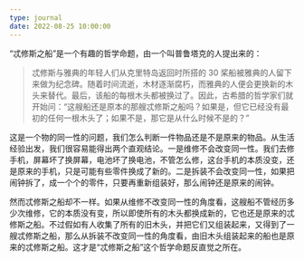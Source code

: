 ```yaml
---
type: journal
date: 2022-08-25 10:00:00
---
```


“忒修斯之船”是一个有趣的哲学命题，由一个叫普鲁塔克的人提出来的：

> 忒修斯与雅典的年轻人们从克里特岛返回时所搭的 30 桨船被雅典的人留下来做为纪念碑。随着时间流逝，木材逐渐腐朽，而雅典的人便会更换新的木头来替代。最后，该船的每根木头都被换过了。因此，古希腊的哲学家们就开始问：“这艘船还是原本的那艘忒修斯之船吗？如果是，但它已经没有最初的任何一根木头了；如果不是，那它是从什么时候不是的？”

这是一个物的同一性的问题，我们怎么判断一件物品还是不是原来的物品。从生活经验出发，我们很容易能得出两个直观结论。一是维修不会改变同一性。我们去修手机，屏幕坏了换屏幕，电池坏了换电池，不管怎么修，这台手机的本质没变，还是原来的手机，只是可能有些零件换成了新的。二是拆装不会改变同一性，如果把闹钟拆了，成一个个的零件，只要再重新组装好，那么闹钟还是原来的闹钟。

然而忒修斯之船却不一样。如果从维修不改变同一性的角度看，这艘船不管经历多少次维修，它的本质没有变，所以即使所有的木头都换成新的，它也还是原来的忒修斯之船。不过假如有人收集了所有的旧木头，并把它们又组装起来，又得到了一艘忒修斯之船，那么从拆装不改变同一性的角度看，由旧木头组装起来的船也是原来的忒修斯之船。这才是“忒修斯之船”这个哲学命题反直觉之所在。
